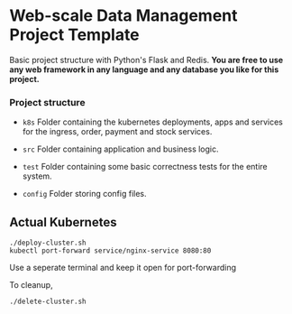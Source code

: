 # Web-scale Data Management Project Template

Basic project structure with Python's Flask and Redis. 
**You are free to use any web framework in any language and any database you like for this project.**

### Project structure

* `k8s`
    Folder containing the kubernetes deployments, apps and services for the ingress, order, payment and stock services.
    
* `src`
    Folder containing application and business logic.

* `test`
    Folder containing some basic correctness tests for the entire system.

* `config`
    Folder storing config files.

## Actual Kubernetes

```
./deploy-cluster.sh
kubectl port-forward service/nginx-service 8080:80
```

Use a seperate terminal and keep it open for port-forwarding


To cleanup,

`./delete-cluster.sh`
